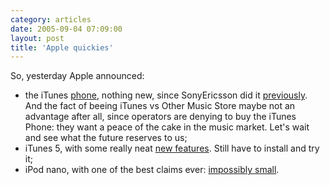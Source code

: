 ```yaml
---
category: articles
date: 2005-09-04 07:09:00
layout: post
title: 'Apple quickies'
---
```


<p>So, yesterday Apple announced:</p>

<ul>
  <li>the iTunes <a href="http://www.apple.com/itunes/mobile/">phone</a>, nothing new, since SonyEricsson did it <a href="http://www.sonyericsson.com/spg.jsp?cc=global&lc=en&amp;amp;amp;ver=4001&template=pc3_1_1&amp;zone=pc&lm=pc3_1&amp;prid=2973">previously</a>. And the fact of beeing iTunes vs Other Music Store maybe not an advantage after all, since operators are denying to buy the iTunes Phone: they want a peace of the cake in the music market. Let's wait and see what the future reserves to us;</li>
  <li>iTunes 5, with some really neat <a href="http://www.apple.com/itunes/">new features</a>. Still have to install and try it;</li>
  <li>iPod nano, with one of the best claims ever: <a href="http://www.apple.com/ipodnano/">impossibly small</a>.</li>
</ul>
